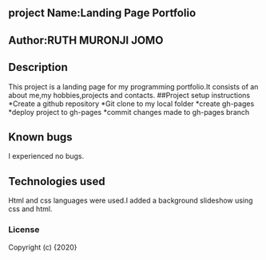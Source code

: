 ## project Name:Landing Page Portfolio
## Author:RUTH MURONJI JOMO

## Description
This project is a landing page for my programming portfolio.It consists of an about me,my hobbies,projects and contacts. 
##Project setup instructions
*Create a github repository
*Git clone to my local folder
*create gh-pages
*deploy project to gh-pages
*commit changes made to gh-pages branch

## Known bugs
I experienced no bugs.

## Technologies used
Html and css languages were used.I added a background  slideshow using css and html.

### License
Copyright (c) {2020} 
  
